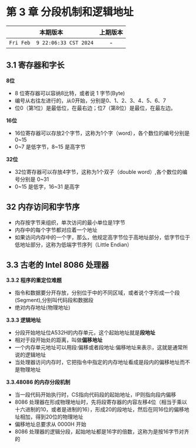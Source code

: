 # 第 3 章 分段机制和逻辑地址

|本期版本|上期版本|
|:---:|:---:|
|`Fri Feb  9 22:06:33 CST 2024`| -

## 3.1 寄存器和字长

**8位**

* 8 位寄存器可以容纳8比特，或者说 1 字节(Byte)
* 编号从右往左进行的，从0开始，分别是0、1、2、3、4、5、6、7
* 位0（第1位）是最低位，在最右边；位7（第8位）是最位，在最左边。

**16位**

* 16位寄存器可以存放2个字节，这称为1个字（word），各个数位的编号分别是 0~15
* 0~7 是低字节，8~15 是高字节

**32位**

* 32位寄存器可以存放4字节，这称为1个双子（double word）,各个数位的编号分别是 0~31
* 0~15 是低字，16~31 是高字

## 32 内存访问和字节序

* 内存按字节来组织，单次访问的最小单位是1字节
* 内存中的每个字节都对应着一个地址
* 如果访问内存中的一个字，那么，他规定高字节位于高地址部分，低字节位于低地址部分，这称为低端字节序列（Little Endian）

## 3.3 古老的 Intel 8086 处理器

**3.3.2 程序的重定位难题**

* 指令和数据要分开存放，分别位于中的不同区域，或者说个字形成一个段(Segment),分别叫代码段和数据段
* 绝对内存地址(物理地址)

**3.3.3 逻辑地址**

* 分段开始地址位A532H的内存单元，这个起始地址就是**段地址**
* 相对于段开始处的距离，叫做**偏移地址**
* 一个内存单元地址可以用段:偏移或者段地址:偏移地址来表示，这就是通常所说的逻辑地址
* 当处理器访问内存时，它把指令中指定的内存地址看成是段内的偏移地址而不是物理地址

**3.3.48086 的内存分段机制**

* 当一段代码开始执行时，CS指向代码段的起始地址，IP则指向段内偏移
* 8086 处理器在形成物理地址时，先将段寄存器的内容左移4位（相当于乘以十六进制的10，或者是进制的16），形成20的段地址，然后在同16位的偏移地址相加，得到20位的物理地址
* 偏移地址总要求从 0000H 开始
* 8086 处理器的逻辑分段，起始地址都是16字的倍数，这称为是按16字节对齐的
